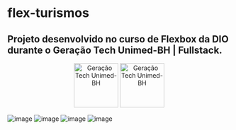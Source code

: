 # flex-turismos
## Projeto desenvolvido no curso de Flexbox da DIO durante o Geração Tech Unimed-BH | Fullstack.
<div align="center" style="display: inline_block">
<img src="https://user-images.githubusercontent.com/23384348/174835716-fc1dcbec-c3f8-46d5-a6cf-2ec856c1dd9f.png" alt="Geração Tech Unimed-BH" width="100"/>
<img src="https://user-images.githubusercontent.com/23384348/172906479-e27d4314-2e91-471c-8f83-61aebc497cfa.png" alt="Geração Tech Unimed-BH" width="100"/>
</div>

![image](https://user-images.githubusercontent.com/23384348/174834774-d3194b4d-828a-45ca-995e-fe36955144b1.png)
![image](https://user-images.githubusercontent.com/23384348/174834934-7dc32b92-829a-4b78-a722-2f0145aa30df.png)
![image](https://user-images.githubusercontent.com/23384348/174835075-b1f3686a-c13d-4410-8c70-01c72c36799e.png)
![image](https://user-images.githubusercontent.com/23384348/174835234-d7350dc7-e218-4665-83ae-dbe9a1635a13.png)

